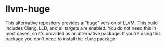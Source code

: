 llvm-huge
=========

This alternative repository provides a "huge" version of LLVM. This build
includes Clang, LLD, and all targets are enabled. You do not need this in most
cases, so it's provided as an alternative package. If you're using this package
you don't need to install the `clang` package
